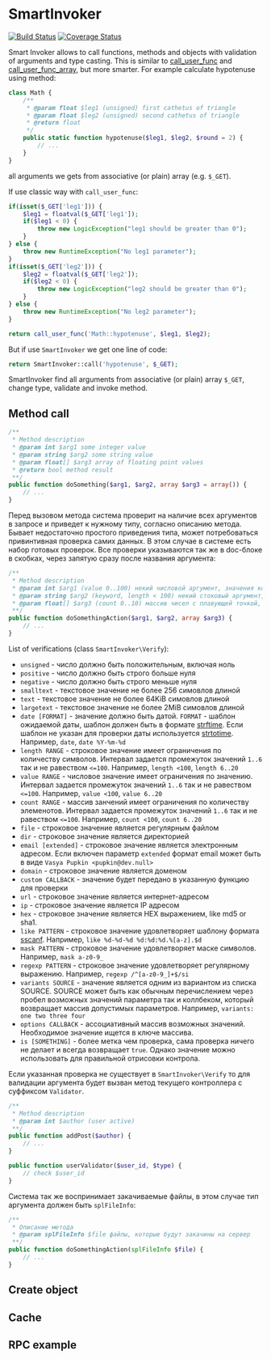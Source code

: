 SmartInvoker
=============

[![Build Status](https://travis-ci.org/bzick/smart-invoker.svg)](https://travis-ci.org/bzick/smart-invoker) [![Coverage Status](https://coveralls.io/repos/bzick/smart-invoker/badge.svg)](https://coveralls.io/r/bzick/smart-invoker)

Smart Invoker allows to call functions, methods and objects with validation of arguments and type casting. 
This is similar to [call_user_func](http://php.net/call_user_func) and [call_user_func_array](http://php.net/call_user_func_array), but more smarter.
For example calculate hypotenuse using method:

```php
class Math {
	/**
	 * @param float $leg1 (unsigned) first cathetus of triangle
	 * @param float $leg2 (unsigned) second cathetus of triangle
	 * @return float
	 */
    public static function hypotenuse($leg1, $leg2, $round = 2) {
        // ...
    }
}
```
all arguments we gets from associative (or plain) array (e.g. `$_GET`).

If use classic way with `call_user_func`:

```php
if(isset($_GET['leg1'])) {
    $leg1 = floatval($_GET['leg1']);
    if($leg1 < 0) {
        throw new LogicException("leg1 should be greater than 0");
    }
} else {
    throw new RuntimeException("No leg1 parameter");
}
if(isset($_GET['leg2'])) {
    $leg2 = floatval($_GET['leg2']);
    if($leg2 < 0) {
        throw new LogicException("leg2 should be greater than 0");
    }
} else {
    throw new RuntimeException("No leg2 parameter");
}

return call_user_func('Math::hypotenuse', $leg1, $leg2);
```

But if use `SmartInvoker` we get one line of code: 

```php
return SmartInvoker::call('hypotenuse', $_GET);
```

SmartInvoker find all arguments from associative (or plain) array `$_GET`, change type, validate and invoke method.

## Method call


```php
/**
 * Method description
 * @param int $arg1 some integer value
 * @param string $arg2 some string value
 * @param float[] $arg3 array of floating point values
 * @return bool method result
 **/
public function doSomething($arg1, $arg2, array $arg3 = array()) {
    // ...
}
```

Перед вызовом метода система проверит на наличие всех аргументов в запросе и приведет к нужному типу, согласно описанию метода.
Бывает недостаточно простого приведения типа, может потребоваться привинтивная проверка самих данных.
В этом случае в системе есть набор готовых проверок. Все проверки указываются так же в doc-блоке в скобках, через запятую сразу после названия аргумента:

```php
/**
 * Method description
 * @param int $arg1 (value 0..100) некий числовой аргумент, значения которого находится между 0 и 100 включительно
 * @param string $arg2 (keyword, length < 100) некий стоковый аргумент, длина которого меньше 100 символов и состоит из `a-z0-9-_`
 * @param float[] $arg3 (count 0..10) массив чисел с плавующей точкой, массив может содержать от 0 до 10 элементов
 **/
public function doSomethingAction($arg1, $arg2, array $arg3) {
    // ...
}
```

List of verifications (class `SmartInvoker\Verify`):

* `unsigned` - число должно быть положительным, включая ноль
* `positive` - число должно быть строго больше нуля
* `negative` - число должно быть строго меньше нуля
* `smalltext` - текстовое значение не более 256 симовлов длиной
* `text` - текстовое значение не более 64KiB симовлов длиной
* `largetext` - текстовое значение не более 2MiB симовлов длиной
* `date [FORMAT]` - значение должно быть датой. `FORMAT` - шаблон ожидаемой даты, шаблон должен быть в формате [strftime](http://php.net/manual/en/function.strftime.php). Если шаблон не указан для проверки даты используется [strtotime](http://www.php.net/manual/en/function.strtotime.php). Например, `date`, `date %Y-%m-%d`
* `length RANGE` - строковое значение имеет ограничения по количеству символов. Интервал задается промежуток значений `1..6` так и не равеством `<=100`. Например, `length <100`, `length 6..20`
* `value RANGE` - числовое значение имеет ограничения по значению. Интервал задается промежуток значений `1..6` так и не равеством `<=100`. Например, `value <100`, `value 6..20`
* `count RANGE` - массив занчений имеет ограничения по количеству элеменотов. Интервал задается промежуток значений `1..6` так и не равеством `<=100`. Например, `count <100`, `count 6..20`
* `file` - строковое значение является регулярным файлом
* `dir` - строковое значение является директорией
* `email [extended]` - строковое значение является электронным адресом. Если включен параметр `extended` формат email может быть в виде `Vasya Pupkin <pupkin@dev.null> `
* `domain` - строковое значение является доменом
* `custom CALLBACK` - значение будет передано в указанную функцию для проверки
* `url` - строковое значение является интернет-адресом
* `ip` - строковое значение является IP адресом
* `hex` - строковое значение является HEX выражением, like md5 or sha1.
* `like PATTERN` - строковое значение удовлетворяет шаблону формата [sscanf](http://php.net/manual/en/function.sscanf.php). Например, `like %d-%d-%d %d:%d:%d.%[a-z].$d`
* `mask PATTERN` - строковое значение удовлетворяет маске символов. Например, `mask a-z0-9_`
* `regexp PATTERN` - строковое значение удовлетворяет регулярному выражению. Например, `regexp /^[a-z0-9_]+$/si`
* `variants SOURCE` - значение является одним из вариантом из списка SOURCE. SOURCE может быть как обычным перечислением через пробел возможных значений параметра так и коллбеком, который возвращает массив допустимых параметров. Например, `variants: one two three four`
* `options CALLBACK` - ассоциативный массив возможных значений. Необходимое значение ищется в ключе массива.
* `is [SOMETHING]` - более метка чем проверка, сама проверка ничего не делает и всегда возвращает `true`. Однако значение можно использовать для правильной отрисовки контрола.

Если указанная проверка не существует в `SmartInvoker\Verify` то для валидации аргумента будет вызван метод текущего контроллера с суффиксом `Validator`.

```php
/**
 * Method description
 * @param int $author (user active)
 **/
public function addPost($author) {
    // ...
}

public function userValidator($user_id, $type) {
    // check $user_id
}
```

Система так же воспринимает закачиваемые файлы, в этом случае тип аргумента должен быть `splFileInfo`:

```php
/**
 * Описание метода
 * @param splFileInfo $file файлы, которые будут закачины на сервер
 **/
public function doSomethingAction(splFileInfo $file) {
    // ...
}
```

## Create object

## Cache

## RPC example

